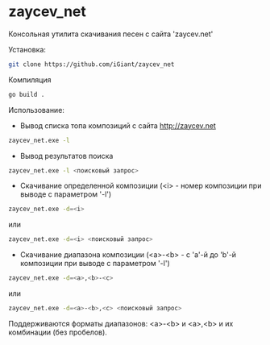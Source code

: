 # zaycev_net
Консольная утилита скачивания песен с сайта 'zaycev.net'

Установка:
```sh
git clone https://github.com/iGiant/zaycev_net
```
Компиляция
```sh
go build .
```
Использование:

- Вывод списка топа композиций с сайта http://zaycev.net
```sh
zaycev_net.exe -l
```
- Вывод результатов поиска
```sh
zaycev_net.exe -l <поисковый запрос>
```
- Скачивание определенной композиции (&lt;i&gt; - номер композиции при выводе с параметром '-l')
```sh
zaycev_net.exe -d=<i> 
```
или
```sh
zaycev_net.exe -d=<i> <поисковый запрос>
```

- Скачивание диапазона композиции (&lt;a&gt;-&lt;b&gt; - c 'a'-й до 'b'-й композиции при выводе с параметром '-l')
```sh
zaycev_net.exe -d=<a>,<b>-<c>
```
или
```sh
zaycev_net.exe -d=<a>-<b>,<c> <поисковый запрос>
```
Поддерживаются форматы диапазонов: &lt;a&gt;-&lt;b&gt; и &lt;a&gt;,&lt;b&gt; и их комбинации (без пробелов).
